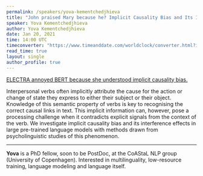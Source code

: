 ```yaml
---
permalink: /speakers/yova-kementchedjhieva
title: "John praised Mary because he? Implicit Causality Bias and Its Interaction with Explicit Cues in LMs"
speaker: Yova Kementchedjhieva
author: Yova Kementchedjhieva
date: Jan 20, 2021
time: 14:00 UTC
timeconverter: "https://www.timeanddate.com/worldclock/converter.html?iso=20210120T140000&p1=1440&p2=224&p3=179&p4=136&p5=676&p6=33&p7=152"
read_time: true
layout: single
author_profile: true
---
```


<a href="https://lolmythesis.com/" class="one-line">ELECTRA annoyed BERT because she understood implicit causality bias.</a>

Interpersonal verbs often implicitly attribute the cause for the action or change of state they express to either their subject or their object. Knowledge of this semantic property of verbs is key to recognising the correct causal links in text. This implicit information can, however, pose a processing challenge when it contradicts explicit signals from the context of the verb. We investigate implicit causality bias and its interference effects in large pre-trained language models with methods drawn from psycholinguistic studies of this phenomenon.

<hr>

**Yova** is a PhD fellow, soon to be PostDoc, at the CoAStaL NLP group (University of Copenhagen). Interested in multilinguality, low-resource training, language modeling and language itself. 
